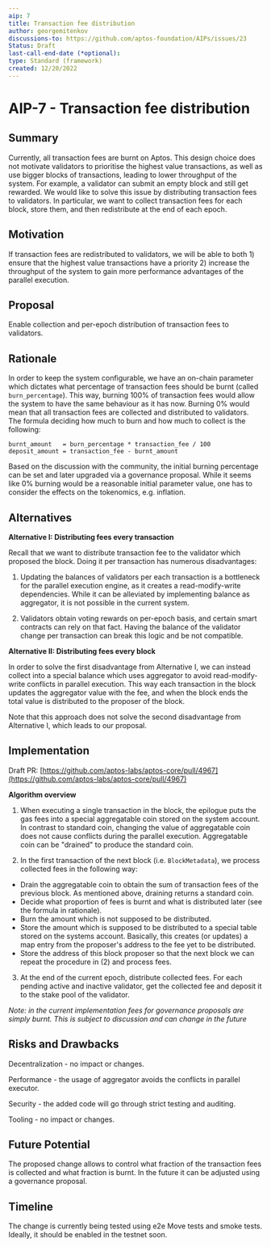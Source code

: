 ```yaml
---
aip: 7
title: Transaction fee distribution
author: georgemitenkov
discussions-to: https://github.com/aptos-foundation/AIPs/issues/23
Status: Draft
last-call-end-date (*optional):
type: Standard (framework)
created: 12/20/2022
---
```


# AIP-7 - Transaction fee distribution

## Summary

Currently, all transaction fees are burnt on Aptos. This design choice does not motivate validators to prioritise the highest value transactions, as well as use bigger blocks of transactions, leading to lower throughput of the system. For example, a validator can submit an empty block and still get rewarded. We would like to solve this issue by distributing transaction fees to validators. In particular, we want to collect transaction fees for each block, store them, and then redistribute at the end of each epoch.

## Motivation

If transaction fees are redistributed to validators, we will be able to both 1) ensure that the highest value transactions have a priority 2) increase the throughput of the system to gain more performance advantages of the parallel execution.

## Proposal

Enable collection and per-epoch distribution of transaction fees to validators. 

## Rationale

In order to keep the system configurable, we have an on-chain parameter which dictates what percentage of transaction fees should be burnt (called `burn_percentage`). This way, burning 100% of transaction fees would allow the system to have the same behaviour as it has now. Burning 0% would mean that all transaction fees are collected and distributed to validators. The formula deciding how much to burn and how much to collect is the following:

```
burnt_amount   = burn_percentage * transaction_fee / 100
deposit_amount = transaction_fee - burnt_amount
```

Based on the discussion with the community, the initial burning percentage can be set and later upgraded via a governance proposal. While it seems like 0% burning would be a reasonable initial parameter value, one has to consider the effects on the tokenomics, e.g. inflation.

## Alternatives

**Alternative I: Distributing fees every transaction**

Recall that we want to distribute transaction fee to the validator which proposed the block. Doing it per transaction has numerous disadvantages:

1. Updating the balances of validators per each transaction is a bottleneck for the parallel execution engine, as it creates a read-modify-write dependencies. While it can be alleviated by implementing balance as aggregator, it is not possible in the current system.

2. Validators obtain voting rewards on per-epoch basis, and certain smart contracts can rely on that fact. Having the balance of the validator change per transaction can break this logic and be not compatible.

**Alternative II: Distributing fees every block**

In order to solve the first disadvantage from Alternative I, we can instead collect into a special balance which uses aggregator to avoid read-modify-write conflicts in parallel execution. This way each transaction in the block updates the aggregator value with the fee, and when the block ends the total value is distributed to the proposer of the block.

Note that this approach does not solve the second disadvantage from Alternative I, which leads to our proposal.

## Implementation

Draft PR: [https://github.com/aptos-labs/aptos-core/pull/4967](https://github.com/aptos-labs/aptos-core/pull/4967)

**Algorithm overview**

1. When executing a single transaction in the block, the epilogue puts the gas fees into a special aggregatable coin stored on the system account. In contrast to standard coin, changing the value of aggregatable coin does not cause conflicts during the parallel execution. Aggregatable coin can be "drained" to produce the standard coin.

2. In the first transaction of the next block (i.e. `BlockMetadata`), we process collected fees in the following way:

- Drain the aggregatable coin to obtain the sum of transaction fees of the previous block. As mentioned above, draining returns a standard coin.
- Decide what proportion of fees is burnt and what is distributed later (see the formula in rationale).
- Burn the amount which is not supposed to be distributed.
- Store the amount which is supposed to be distributed to a special table stored on the systems account. Basically, this creates (or updates) a map entry from the proposer's address to the fee yet to be distributed.
- Store the address of this block proposer so that the next block we can repeat the procedure in (2) and process fees.

3. At the end of the current epoch, distribute collected fees. For each pending active and inactive validator, get the collected fee and deposit it to the stake pool of the validator.

*Note: in the current implementation fees for governance proposals are simply burnt. This is subject to discussion and can change in the future*

## Risks and Drawbacks

Decentralization - no impact or changes.

Performance - the usage of aggregator avoids the conflicts in parallel executor.

Security - the added code will go through strict testing and auditing.

Tooling - no impact or changes.

## Future Potential

The proposed change allows to control what fraction of the transaction fees is collected and what fraction is burnt. In the future it can be adjusted using a governance proposal.

## Timeline

The change is currently being tested using e2e Move tests and smoke tests. Ideally, it should be enabled in the testnet soon.
